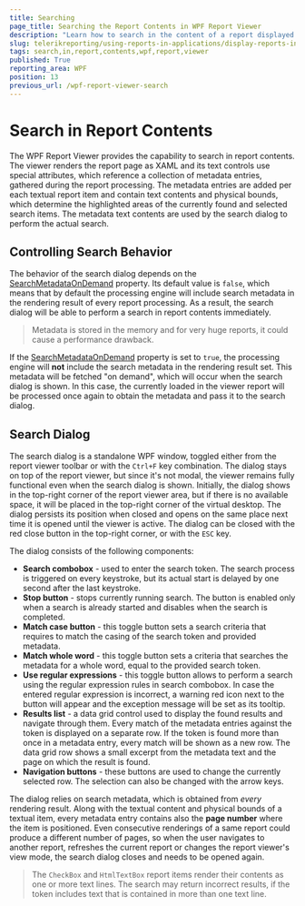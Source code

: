 ```yaml
---
title: Searching
page_title: Searching the Report Contents in WPF Report Viewer
description: "Learn how to search in the content of a report displayed in the WPF Report Viewer as well as how to control this behavior in Telerik Reporting."
slug: telerikreporting/using-reports-in-applications/display-reports-in-applications/wpf-application/search-in-report-contents
tags: search,in,report,contents,wpf,report,viewer
published: True
reporting_area: WPF
position: 13
previous_url: /wpf-report-viewer-search
---
```


# Search in Report Contents

The WPF Report Viewer provides the capability to search in report contents. The viewer renders the report page as XAML and its text controls use special attributes, which reference a collection of metadata entries, gathered during the report processing. The metadata entries are added per each textual report item and contain text contents and physical bounds, which determine the highlighted areas of the currently found and selected search items. The metadata text contents are used by the search dialog to perform the actual search.

## Controlling Search Behavior

The behavior of the search dialog depends on the [SearchMetadataOnDemand](/api/Telerik.ReportViewer.Wpf#Telerik_ReportViewer_Wpf_SearchMetadataOnDemand) property. Its default value is `false`, which means that by default the processing engine will include search metadata in the rendering result of every report processing. As a result, the search dialog will be able to perform a search in report contents immediately.

> Metadata is stored in the memory and for very huge reports, it could cause a performance drawback.

If the [SearchMetadataOnDemand](/api/Telerik.ReportViewer.Wpf#Telerik_ReportViewer_Wpf_SearchMetadataOnDemand) property is set to `true`, the processing engine will **not** include the search metadata in the rendering result set. This metadata will be fetched "on demand", which will occur when the search dialog is shown. In this case, the currently loaded in the viewer report will be processed once again to obtain the metadata and pass it to the search dialog.

## Search Dialog

The search dialog is a standalone WPF window, toggled either from the report viewer toolbar or with the `Ctrl+F` key combination. The dialog stays on top of the report viewer, but since it's not modal, the viewer remains fully functional even when the search dialog is shown. Initially, the dialog shows in the top-right corner of the report viewer area, but if there is no available space, it will be placed in the top-right corner of the virtual desktop. The dialog persists its position when closed and opens on the same place next time it is opened until the viewer is active. The dialog can be closed with the red close button in the top-right corner, or with the `ESC` key.

The dialog consists of the following components:

* __Search combobox__ - used to enter the search token. The search process is triggered on every keystroke, but its actual start is delayed by one second after the last keystroke.
* __Stop button__ - stops currently running search. The button is enabled only when a search is already started and disables when the search is completed.
* __Match case button__ - this toggle button sets a search criteria that requires to match the casing of the search token and provided metadata.
* __Match whole word__ - this toggle button sets a criteria that searches the metadata for a whole word, equal to the provided search token.
* __Use regular expressions__ - this toggle button allows to perform a search using the regular expression rules in search combobox. In case the entered regular expression is incorrect, a warning red icon next to the button will appear and the exception message will be set as its tooltip.
* __Results list__ - a data grid control used to display the found results and navigate through them. Every match of the metadata entries against the token is displayed on a separate row. If the token is found more than once in a metadata entry, every match will be shown as a new row. The data grid row shows a small excerpt from the metadata text and the page on which the result is found.
* __Navigation buttons__ - these buttons are used to change the currently selected row. The selection can also be changed with the arrow keys.

The dialog relies on search metadata, which is obtained from *every* rendering result. Along with the textual content and physical bounds of a textual item, every metadata entry contains also the **page number** where the item is positioned. Even consecutive renderings of a same report could produce a different number of pages, so when the user navigates to another report, refreshes the current report or changes the report viewer's view mode, the search dialog closes and needs to be opened again.

> The `CheckBox` and `HtmlTextBox` report items render their contents as one or more text lines. The search may return incorrect results, if the token includes text that is contained in more than one text line.
